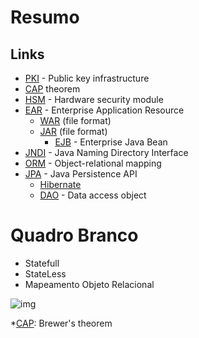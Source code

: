 # Resumo

## Links
- [PKI] - Public key infrastructure
- [CAP] theorem
- [HSM] - Hardware security module
- [EAR] - Enterprise Application Resource
    - [WAR]  (file format)
    - [JAR] (file format)
        - [EJB] - Enterprise Java Bean  
- [JNDI] - Java Naming Directory Interface
- [ORM] - Object-relational mapping
- [JPA] - Java Persistence API
    - [Hibernate]
    - [DAO] - Data access object

# Quadro Branco

- Statefull
- StateLess
- Mapeamento Objeto Relacional

![img](http://s4.postimg.org/l395ajsa5/Diagrama4.png)

[PKI]:http://en.wikipedia.org/wiki/Public_key_infrastructure
[CAP]:http://en.wikipedia.org/wiki/CAP_theorem
[HSM]:http://en.wikipedia.org/wiki/Hardware_security_module
[WAR]:http://en.wikipedia.org/wiki/WAR_%28file_format%29
[JAR]:http://en.wikipedia.org/wiki/JAR_(file_format)
[EJB]:http://en.wikipedia.org/wiki/Enterprise_JavaBeans
[JNDI]:http://en.wikipedia.org/wiki/Java_Naming_and_Directory_Interface
[EAR]:http://en.wikipedia.org/wiki/EAR_%28file_format%29
[ORM]:http://en.wikipedia.org/wiki/Object-relational_mapping
[JPA]:http://en.wikipedia.org/wiki/Java_Persistence_API
[Hibernate]:http://hibernate.org/
[DAO]:http://en.wikipedia.org/wiki/Data_access_object


*[CAP]: Brewer's theorem
